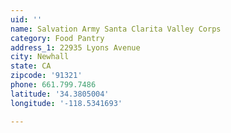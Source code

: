 ```yaml
---
uid: ''
name: Salvation Army Santa Clarita Valley Corps
category: Food Pantry
address_1: 22935 Lyons Avenue
city: Newhall
state: CA
zipcode: '91321'
phone: 661.799.7486
latitude: '34.3805004'
longitude: '-118.5341693'

---
```

